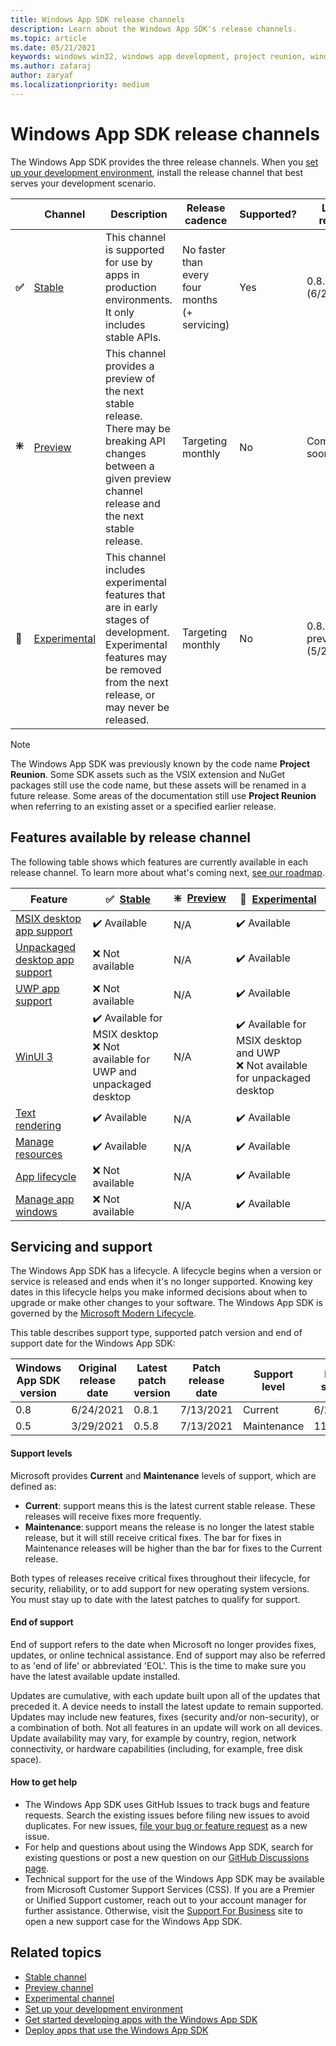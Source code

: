 ```yaml
---
title: Windows App SDK release channels
description: Learn about the Windows App SDK's release channels.
ms.topic: article
ms.date: 05/21/2021
keywords: windows win32, windows app development, project reunion, windows app sdk, release channels
ms.author: zafaraj
author: zaryaf
ms.localizationpriority: medium
---
```


# Windows App SDK release channels

The Windows App SDK provides the three release channels. When you [set up your development environment](set-up-your-development-environment.md), install the release channel that best serves your development scenario.

|   | Channel | Description | Release cadence | Supported? | Latest release |
|---|---|---|---|---|---|
| **✅** | [Stable](stable-channel.md)  | This channel is supported for use by apps in production environments. It only includes stable APIs. | No faster than every four months<br>(+ servicing) | Yes | 0.8.0 (6/24/2021) |
| **❇️** | [Preview](experimental-channel.md) | This channel provides a preview of the next stable release. There may be breaking API changes between a given preview channel release and the next stable release. | Targeting monthly | No | Coming soon |
| **🔄️** | [Experimental](experimental-channel.md) | This channel includes experimental features that are in early stages of development. Experimental features may be removed from the next release, or may never be released. | Targeting monthly | No | 0.8.0-preview (5/27/2021) |

> [!NOTE]
> The Windows App SDK was previously known by the code name **Project Reunion**. Some SDK assets such as the VSIX extension and NuGet packages still use the code name, but these assets will be renamed in a future release. Some areas of the documentation still use **Project Reunion** when referring to an existing asset or a specified earlier release.

## Features available by release channel

The following table shows which features are currently available in each release channel. To learn more about what's coming next, [see our roadmap](https://github.com/microsoft/ProjectReunion/blob/main/docs/roadmap.md).

| Feature | ✅&nbsp;&nbsp;[Stable](stable-channel.md) | ❇️&nbsp;&nbsp;[Preview](preview-channel.md) |🔄️&nbsp;&nbsp;[Experimental](experimental-channel.md) |
|--|--|--|--|
| [MSIX desktop app support](deploy-packaged-apps.md) | :heavy_check_mark: Available | N/A  |  :heavy_check_mark: Available |
| [Unpackaged desktop app support](deploy-unpackaged-apps.md) | :x: Not available |  N/A  |  :heavy_check_mark: Available |
| [UWP app support](../winui/winui3/get-started-winui3-for-uwp.md) | :x: Not available |  N/A  |  :heavy_check_mark: Available |
| [WinUI 3](../winui/winui3/index.md) |  :heavy_check_mark: Available for MSIX desktop<br>❌ Not available for UWP and unpackaged desktop | N/A  | :heavy_check_mark: Available for MSIX desktop and UWP<br>❌ Not available for unpackaged desktop |
| [Text rendering](dwritecore.md) | :heavy_check_mark: Available| N/A  | :heavy_check_mark: Available |
| [Manage resources](mrtcore/mrtcore-overview.md) | :heavy_check_mark: Available | N/A  | :heavy_check_mark: Available |
| [App lifecycle](applifecycle/applifecycle-rich-activation.md) | :x: Not available | N/A  | :heavy_check_mark: Available |
| [Manage app windows](windowing/windowing-overview.md) | :x: Not available | N/A  | :heavy_check_mark: Available |

## Servicing and support

The Windows App SDK has a lifecycle. A lifecycle begins when a version or service is released and ends when it's no longer supported. Knowing key dates in this lifecycle helps you make informed decisions about when to upgrade or make other changes to your software. The Windows App SDK is governed by the [Microsoft Modern Lifecycle](/lifecycle/policies/modern).

This table describes support type, supported patch version and end of support date for the Windows App SDK: 

| Windows App SDK version | Original release date  | Latest patch version  | Patch release date | Support level | End of support |
|---|---|---|---|---|---|
|0.8| 6/24/2021 |0.8.1|7/13/2021|Current | 6/24/2022 |
|0.5| 3/29/2021 | 0.5.8 | 7/13/2021 | Maintenance | 11/1/2021 |

#### Support levels 

Microsoft provides **Current** and **Maintenance** levels of support, which are defined as:

- **Current**:  support means this is the latest current stable release. These releases will receive fixes more frequently.
- **Maintenance**: support means the release is no longer the latest stable release, but it will still receive critical fixes. The bar for fixes in Maintenance releases will be higher than the bar for fixes to the Current release.

Both types of releases receive critical fixes throughout their lifecycle, for security, reliability, or to add support for new operating system versions. You must stay up to date with the latest patches to qualify for support.

#### End of support

End of support refers to the date when Microsoft no longer provides fixes, updates, or online technical assistance. End of support may also be referred to as 'end of life' or abbreviated 'EOL'. This is the time to make sure you have the latest available update installed.

Updates are cumulative, with each update built upon all of the updates that preceded it. A device needs to install the latest update to remain supported. Updates may include new features, fixes (security and/or non-security), or a combination of both. Not all features in an update will work on all devices. Update availability may vary, for example by country, region, network connectivity, or hardware capabilities (including, for example, free disk space).

#### How to get help

- The Windows App SDK uses GitHub Issues to track bugs and feature requests. Search the existing issues before filing new issues to avoid duplicates. For new issues, [file your bug or feature request](https://github.com/microsoft/ProjectReunion/issues) as a new issue.
- For help and questions about using the Windows App SDK, search for existing questions or post a new question on our [GitHub Discussions page](https://github.com/microsoft/ProjectReunion/discussions).
- Technical support for the use of the Windows App SDK may be available from Microsoft Customer Support Services (CSS). If you are a Premier or Unified Support customer, reach out to your account manager for further assistance. Otherwise, visit the [Support For Business](https://support.serviceshub.microsoft.com/supportforbusiness/onboarding?origin=%2Fsupportforbusiness%2Fcreate%3FsapId%3D2510d164-8500-6eba-dda3-5b6ade9cad01) site to open a new support case for the Windows App SDK.  

## Related topics

- [Stable channel](stable-channel.md)
- [Preview channel](preview-channel.md)
- [Experimental channel](experimental-channel.md)
- [Set up your development environment](set-up-your-development-environment.md)
- [Get started developing apps with the Windows App SDK](get-started.md)
- [Deploy apps that use the Windows App SDK](deploy-apps-that-use-the-windows-app-sdk.md)
